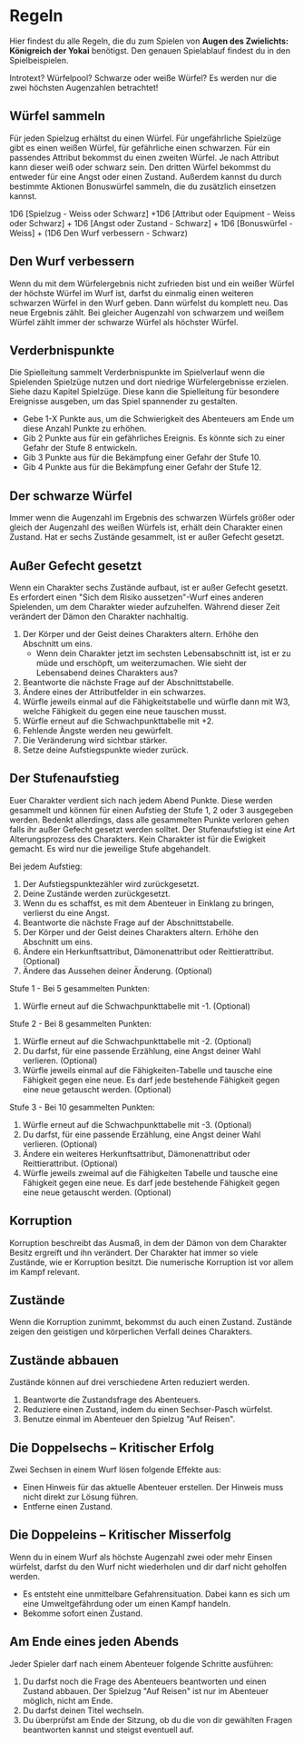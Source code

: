 # Regeln

Hier findest du alle Regeln, die du zum Spielen von **Augen des Zwielichts: Königreich der Yokai** benötigst. Den genauen Spielablauf findest du in den Spielbeispielen. 

Introtext? Würfelpool? Schwarze oder weiße Würfel? Es werden nur die zwei höchsten Augenzahlen betrachtet!

## Würfel sammeln

Für jeden Spielzug erhältst du einen Würfel. Für ungefährliche Spielzüge gibt es einen weißen Würfel, für gefährliche einen schwarzen. Für ein passendes Attribut bekommst du einen zweiten Würfel. Je nach Attribut kann dieser weiß oder schwarz sein. Den dritten Würfel bekommst du entweder für eine Angst oder einen Zustand. Außerdem kannst du durch bestimmte Aktionen Bonuswürfel sammeln, die du zusätzlich einsetzen kannst.

1D6 [Spielzug - Weiss oder Schwarz] +1D6 [Attribut oder Equipment - Weiss oder Schwarz] + 1D6 [Angst oder Zustand - Schwarz] + 1D6 [Bonuswürfel - Weiss] + (1D6 Den Wurf verbessern - Schwarz)

## Den Wurf verbessern

Wenn du mit dem Würfelergebnis nicht zufrieden bist und ein weißer Würfel der höchste Würfel im Wurf ist, darfst du einmalig einen weiteren schwarzen Würfel in den Wurf geben. Dann würfelst du komplett neu. Das neue Ergebnis zählt. Bei gleicher Augenzahl von schwarzem und weißem Würfel zählt immer der schwarze Würfel als höchster Würfel. 

## Verderbnispunkte

Die Spielleitung sammelt Verderbnispunkte im Spielverlauf wenn die Spielenden Spielzüge nutzen und dort niedrige Würfelergebnisse erzielen. Siehe dazu Kapitel Spielzüge. Diese kann die Spielleitung für besondere Ereignisse ausgeben, um das Spiel spannender zu gestalten.

- Gebe 1-X Punkte aus, um die Schwierigkeit des Abenteuers am Ende um diese Anzahl Punkte zu erhöhen.
- Gib 2 Punkte aus für ein gefährliches Ereignis. Es könnte sich zu einer Gefahr der Stufe 8 entwickeln.
- Gib 3 Punkte aus für die Bekämpfung einer Gefahr der Stufe 10.
- Gib 4 Punkte aus für die Bekämpfung einer Gefahr der Stufe 12.

## Der schwarze Würfel

Immer wenn die Augenzahl im Ergebnis des schwarzen Würfels größer oder gleich der Augenzahl des weißen Würfels ist, erhält dein Charakter einen Zustand. Hat er sechs Zustände gesammelt, ist er außer Gefecht gesetzt.

## Außer Gefecht gesetzt

Wenn ein Charakter sechs Zustände aufbaut, ist er außer Gefecht gesetzt. Es erfordert einen "Sich dem Risiko aussetzen"-Wurf eines anderen Spielenden, um dem Charakter wieder aufzuhelfen. Während dieser Zeit verändert der Dämon den Charakter nachhaltig.

1. Der Körper und der Geist deines Charakters altern. Erhöhe den Abschnitt um eins.
   -	Wenn dein Charakter jetzt im sechsten Lebensabschnitt ist, ist er zu müde und erschöpft, um weiterzumachen. Wie sieht der Lebensabend deines Charakters aus?
2. Beantworte die nächste Frage auf der Abschnittstabelle.
3. Ändere eines der Attributfelder in ein schwarzes.
4. Würfle jeweils einmal auf die Fähigkeitstabelle und würfle dann mit W3, welche Fähigkeit du gegen eine neue tauschen musst.
5. Würfle erneut auf die Schwachpunkttabelle mit +2.
6. Fehlende Ängste werden neu gewürfelt.
7. Die Veränderung wird sichtbar stärker.
8. Setze deine Aufstiegspunkte wieder zurück.

## Der Stufenaufstieg

Euer Charakter verdient sich nach jedem Abend Punkte. Diese werden gesammelt und können für einen Aufstieg der Stufe 1, 2 oder 3 ausgegeben werden. Bedenkt allerdings, dass alle gesammelten Punkte verloren gehen falls ihr außer Gefecht gesetzt werden solltet. Der Stufenaufstieg ist eine Art Alterungsprozess des Charakters. Kein Charakter ist für die Ewigkeit gemacht. Es wird nur die jeweilige Stufe abgehandelt.

Bei jedem Aufstieg:

1. Der Aufstiegspunktezähler wird zurückgesetzt.
2. Deine Zustände werden zurückgesetzt. 
3. Wenn du es schaffst, es mit dem Abenteuer in Einklang zu bringen, verlierst du eine Angst.
4. Beantworte die nächste Frage auf der Abschnittstabelle.
5. Der Körper und der Geist deines Charakters altern. Erhöhe den Abschnitt um eins.
6. Ändere ein Herkunftsattribut, Dämonenattribut oder Reittierattribut. (Optional)
7. Ändere das Aussehen deiner Änderung. (Optional)

Stufe 1 - Bei 5 gesammelten Punkten:

1. Würfle erneut auf die Schwachpunkttabelle mit -1. (Optional)

Stufe 2 - Bei 8 gesammelten Punkten:

1. Würfle erneut auf die Schwachpunkttabelle mit -2. (Optional)
2. Du darfst, für eine passende Erzählung, eine Angst deiner Wahl verlieren. (Optional)
3. Würfle jeweils einmal auf die Fähigkeiten-Tabelle und tausche eine Fähigkeit gegen eine neue. Es darf jede bestehende Fähigkeit gegen eine neue getauscht werden. (Optional)

Stufe 3 - Bei 10 gesammelten Punkten:

1. Würfle erneut auf die Schwachpunkttabelle mit -3. (Optional)
2. Du darfst, für eine passende Erzählung, eine Angst deiner Wahl verlieren. (Optional)
3. Ändere ein weiteres Herkunftsattribut, Dämonenattribut oder Reittierattribut. (Optional)
4. Würfle jeweils zweimal auf die Fähigkeiten Tabelle und tausche eine Fähigkeit gegen eine neue. Es darf jede bestehende Fähigkeit gegen eine neue getauscht werden. (Optional)

## Korruption

Korruption beschreibt das Ausmaß, in dem der Dämon von dem Charakter Besitz ergreift und ihn verändert. Der Charakter hat immer so viele Zustände, wie er Korruption besitzt. Die numerische Korruption ist vor allem im Kampf relevant.

## Zustände

Wenn die Korruption zunimmt, bekommst du auch einen Zustand. Zustände zeigen den geistigen und körperlichen Verfall deines Charakters.

## Zustände abbauen

Zustände können auf drei verschiedene Arten reduziert werden.

1. Beantworte die Zustandsfrage des Abenteuers.
2. Reduziere einen Zustand, indem du einen Sechser-Pasch würfelst.
3. Benutze einmal im Abenteuer den Spielzug "Auf Reisen".

<!-- das hier kommt weg! -->

## Die Doppelsechs – Kritischer Erfolg

Zwei Sechsen in einem Wurf lösen folgende Effekte aus:

- Einen Hinweis für das aktuelle Abenteuer erstellen. Der Hinweis muss nicht direkt zur Lösung führen.
- Entferne einen Zustand.

## Die Doppeleins – Kritischer Misserfolg

Wenn du in einem Wurf als höchste Augenzahl zwei oder mehr Einsen würfelst, darfst du den Wurf nicht wiederholen und dir darf nicht geholfen werden.

- Es entsteht eine unmittelbare Gefahrensituation. Dabei kann es sich um eine Umweltgefährdung oder um einen Kampf handeln.
- Bekomme sofort einen Zustand.

<!-- das hier kommt weg! -->

## Am Ende eines jeden Abends

Jeder Spieler darf nach einem Abenteuer folgende Schritte ausführen:

1. Du darfst noch die Frage des Abenteuers beantworten und einen Zustand abbauen. Der Spielzug "Auf Reisen" ist nur im Abenteuer möglich, nicht am Ende. 
2. Du darfst deinen Titel wechseln.
3. Du überprüfst am Ende der Sitzung, ob du die von dir gewählten Fragen beantworten kannst und steigst eventuell auf.

